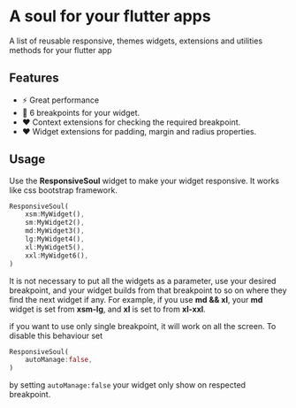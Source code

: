 # A soul for your flutter apps

A list of reusable responsive, themes widgets, extensions and utilities methods for your flutter app

## Features

* ⚡ Great performance
* 🦾 6 breakpoints for your widget.
* ❤️ Context extensions for checking the required breakpoint.
* ❤️ Widget extensions for padding, margin and radius properties.
<!-- ## Getting started -->

## Usage

Use the **ResponsiveSoul** widget to make your widget responsive. It works like css bootstrap framework.

```dart
ResponsiveSoul(
    xsm:MyWidget(),
    sm:MyWidget2(),
    md:MyWidget3(),
    lg:MyWidget4(),
    xl:MyWidget5(),
    xxl:MyWidget6(),
)
```

It is not necessary to put all the widgets as a parameter, use your desired breakpoint, and your widget builds from that breakpoint to so on where they find the next widget if any. For example, if you use **md && xl**, your **md** widget is set from **xsm-lg**, and **xl** is set to from **xl-xxl**.

if you want to use only single breakpoint, it will work on all the screen. To disable this behaviour set

```dart
ResponsiveSoul(
    autoManage:false,
)
```

by setting `autoManage:false` your widget only show on respected breakpoint.
<!-- ## Additional information -->
